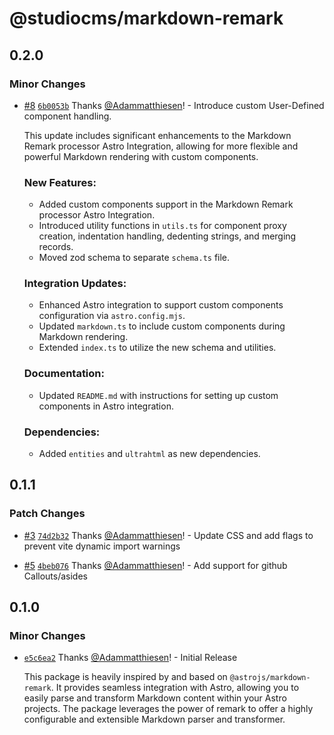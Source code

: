 # @studiocms/markdown-remark

## 0.2.0

### Minor Changes

- [#8](https://github.com/withstudiocms/markdown-remark/pull/8) [`6b0053b`](https://github.com/withstudiocms/markdown-remark/commit/6b0053b37ec58e56bd757d68f1d4a27f78b233b7) Thanks [@Adammatthiesen](https://github.com/Adammatthiesen)! - Introduce custom User-Defined component handling.

  This update includes significant enhancements to the Markdown Remark processor Astro Integration, allowing for more flexible and powerful Markdown rendering with custom components.

  ### New Features:

  - Added custom components support in the Markdown Remark processor Astro Integration.
  - Introduced utility functions in `utils.ts` for component proxy creation, indentation handling, dedenting strings, and merging records.
  - Moved zod schema to separate `schema.ts` file.

  ### Integration Updates:

  - Enhanced Astro integration to support custom components configuration via `astro.config.mjs`.
  - Updated `markdown.ts` to include custom components during Markdown rendering.
  - Extended `index.ts` to utilize the new schema and utilities.

  ### Documentation:

  - Updated `README.md` with instructions for setting up custom components in Astro integration.

  ### Dependencies:

  - Added `entities` and `ultrahtml` as new dependencies.

## 0.1.1

### Patch Changes

- [#3](https://github.com/withstudiocms/markdown-remark/pull/3) [`74d2b32`](https://github.com/withstudiocms/markdown-remark/commit/74d2b320c9acc562f0c87f5c6cea69712bcfba88) Thanks [@Adammatthiesen](https://github.com/Adammatthiesen)! - Update CSS and add flags to prevent vite dynamic import warnings

- [#5](https://github.com/withstudiocms/markdown-remark/pull/5) [`4beb076`](https://github.com/withstudiocms/markdown-remark/commit/4beb07632d18e05b3cece083512bdbd8197ebc31) Thanks [@Adammatthiesen](https://github.com/Adammatthiesen)! - Add support for github Callouts/asides

## 0.1.0

### Minor Changes

- [`e5c6ea2`](https://github.com/withstudiocms/markdown-remark/commit/e5c6ea207285dc623f6879b0160c5b4b05542e52) Thanks [@Adammatthiesen](https://github.com/Adammatthiesen)! - Initial Release

  This package is heavily inspired by and based on `@astrojs/markdown-remark`. It provides seamless integration with Astro, allowing you to easily parse and transform Markdown content within your Astro projects. The package leverages the power of remark to offer a highly configurable and extensible Markdown parser and transformer.
